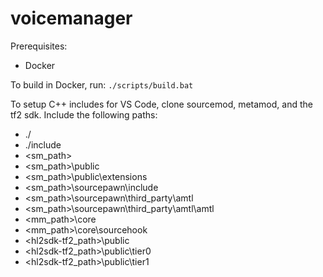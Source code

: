 # voicemanager

Prerequisites:
- Docker

To build in Docker, run:
`./scripts/build.bat`

To setup C++ includes for VS Code, clone sourcemod, metamod, and the tf2 sdk. Include the following paths:
- ./
- ./include
- <sm_path>
- <sm_path>\public
- <sm_path>\public\extensions
- <sm_path>\sourcepawn\include
- <sm_path>\sourcepawn\third_party\amtl
- <sm_path>\sourcepawn\third_party\amtl\amtl
- <mm_path>\core
- <mm_path>\core\sourcehook
- <hl2sdk-tf2_path>\public
- <hl2sdk-tf2_path>\public\tier0
- <hl2sdk-tf2_path>\public\tier1